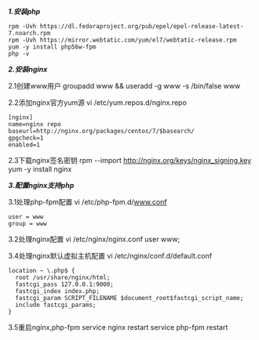 ***1.安装php***

    rpm -Uvh https://dl.fedoraproject.org/pub/epel/epel-release-latest-7.noarch.rpm
    rpm -Uvh https://mirror.webtatic.com/yum/el7/webtatic-release.rpm
    yum -y install php56w-fpm
    php -v


***2.安装nginx***

2.1创建www用户
    groupadd www && useradd -g www -s /bin/false www

2.2添加nginx官方yum源
    vi /etc/yum.repos.d/nginx.repo

    [nginx]
    name=nginx repo
    baseurl=http://nginx.org/packages/centos/7/$basearch/
    gpgcheck=1
    enabled=1


2.3下载nginx签名密钥
    rpm --import http://nginx.org/keys/nginx_signing.key
    yum -y install nginx


***3.配置nginx支持php***

3.1处理php-fpm配置
    vi /etc/php-fpm.d/www.conf

    user = www
    group = www


3.2处理nginx配置
    vi /etc/nginx/nginx.conf
    user www;
    
    
3.4处理nginx默认虚拟主机配置
    vi /etc/nginx/conf.d/default.conf 

    location ~ \.php$ {
      root /usr/share/nginx/html;
      fastcgi_pass 127.0.0.1:9000;
      fastcgi_index index.php;
      fastcgi_param SCRIPT_FILENAME $document_root$fastcgi_script_name;
      include fastcgi_params;
    }
    
    
3.5重启nginx,php-fpm
    service nginx restart
    service php-fpm restart

